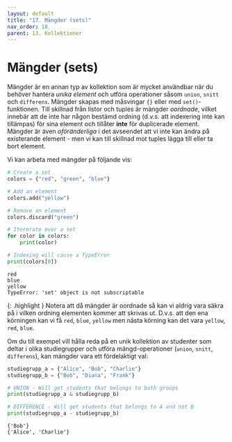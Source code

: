 ```yaml
---
layout: default
title: "17. Mängder (sets)"
nav_order: 18
parent: 13. Kollektioner
---
```


# Mängder (sets)
Mängder är en annan typ av kollektion som är mycket användbar när du behöver hantera _unika element_ och utföra operationer såsom `union`, `snitt` och `differens`. Mängder skapas med måsvingar `{}` eller med `set()`-funktionen. Till skillnad från listor och tuples är mängder _oordnade_, vilket innebär att de inte har någon bestämd ordning (d.v.s. att indexering inte kan tillämpas) för sina element och tillåter **inte** för duplicerade element. Mängder är även _oföränderliga_ i det avseendet att vi inte kan ändra på existerande element - men vi kan till skillnad mot tuples lägga till eller ta bort element.

Vi kan arbeta med mängder på följande vis:
```python
# Create a set
colors = {"red", "green", "blue"}

# Add an element
colors.add("yellow")

# Remove an element
colors.discard("green")

# Itererate over a set
for color in colors:
    print(color)

# Indexing will cause a TypeError
print(colors[0])
```
<div class="code-example" markdown="1">
<pre><code>red
blue
yellow
TypeError: 'set' object is not subscriptable</code></pre>
</div>

{: .highlight }
Notera att då mängder är oordnade så kan vi aldrig vara säkra på i vilken ordning elementen kommer att skrivas ut. D.v.s. att den ena körningen kan vi få `red`, `blue`, `yellow` men nästa körning kan det vara `yellow`, `red`, `blue`.

Om du till exempel vill hålla reda på en unik kollektion av studenter som deltar i olika studiegrupper och utföra mängd-operationer (`union`, `snitt`, `differens`), kan mängder vara ett fördelaktigt val:
```python
studiegrupp_a = {"Alice", "Bob", "Charlie"}
studiegrupp_b = {"Bob", "Diana", "Frank"}

# UNION - Will get students that belongs to both groups
print(studiegrupp_a & studiegrupp_b)

# DIFFERENCE - Will get students that belongs to A and not B
print(studiegrupp_a - studiegrupp_b)
```
<div class="code-example" markdown="1">
<pre><code>{'Bob'}
{'Alice', 'Charlie'}</code></pre>
</div>